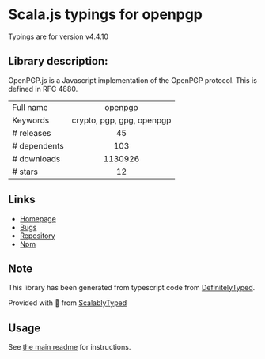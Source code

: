 
# Scala.js typings for openpgp

Typings are for version v4.4.10

## Library description:
OpenPGP.js is a Javascript implementation of the OpenPGP protocol. This is defined in RFC 4880.

|                    |                 |
| ------------------ | :-------------: |
| Full name          | openpgp |
| Keywords           | crypto, pgp, gpg, openpgp |
| # releases         | 45 |
| # dependents       | 103 |
| # downloads        | 1130926 |
| # stars            | 12 |

## Links
- [Homepage](https://openpgpjs.org/)
- [Bugs](https://github.com/openpgpjs/openpgpjs/issues)
- [Repository](https://github.com/openpgpjs/openpgpjs)
- [Npm](https://www.npmjs.com/package/openpgp)
    


## Note
This library has been generated from typescript code from [DefinitelyTyped](https://definitelytyped.org).

Provided with :purple_heart: from [ScalablyTyped](https://github.com/oyvindberg/ScalablyTyped)

## Usage
See [the main readme](../../readme.md) for instructions.


